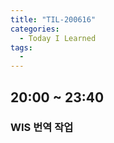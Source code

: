 ```yaml
---
title: "TIL-200616"
categories:
  - Today I Learned
tags:
  -
---
```


## 20:00 ~ 23:40
### WIS 번역 작업 
